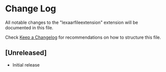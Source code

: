 # Change Log
All notable changes to the "lexaarfileextension" extension will be documented in this file.

Check [Keep a Changelog](http://keepachangelog.com/) for recommendations on how to structure this file.

## [Unreleased]
- Initial release